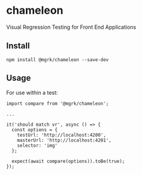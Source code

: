 # chameleon
Visual Regression Testing for Front End Applications

## Install

`npm install @mgrk/chameleon --save-dev`

## Usage

For use within a test:

```
import compare from '@mgrk/chameleon';

...

it('should match vr', async () => {
  const options = {
    testUrl: 'http://localhost:4200',
    masterUrl: 'http://localhost:4201',
    selector: 'img'
  };

  expect(await compare(options)).toBe(true);
});
```